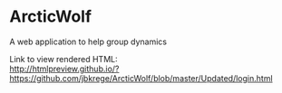 # ArcticWolf
A web application to help group dynamics     
     
Link to view rendered HTML:     
http://htmlpreview.github.io/?https://github.com/jbkrege/ArcticWolf/blob/master/Updated/login.html
